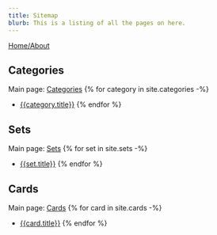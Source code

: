 ```yaml
---
title: Sitemap
blurb: This is a listing of all the pages on here.
---
```

[Home/About](/)

## Categories
Main page: [Categories](/categories.html)
{% for category in site.categories -%}
* [{{category.title}}]({{category.url}})
{% endfor %}

## Sets
Main page: [Sets](/sets.html)
{% for set in site.sets -%}
* [{{set.title}}]({{set.url}})
{% endfor %}

## Cards
Main page: [Cards](/cards.html)
{% for card in site.cards -%}
* [{{card.title}}]({{card.url}})
{% endfor %}
